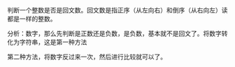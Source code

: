 判断一个整数是否是回文数。回文数是指正序（从左向右）和倒序（从右向左）读都是一样的整数。 

分析：数字，那么先判断是正数还是负数，是负数，基本就不是回文了。将数字转化为字符串，这是第一种方法

第二种方法，将数字反过来一次，然后进行比较就可以了。